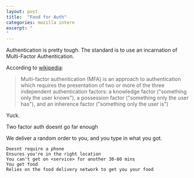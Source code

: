 ```yaml
---
layout: post
title:  "Food for Auth"
categories: mozilla intern
excerpt: "
"
---
```


Authentication is pretty tough. The standard is to use an incarnation of Multi-Factor Authentication.

According to [wikipedia](https://en.wikipedia.org/wiki/Multi-factor_authentication):
> Multi-factor authentication (MFA) is an approach to authentication which requires the presentation of two or more of the three independent authentication factors: a knowledge factor ("something only the user knows"), a possession factor ("something only the user has"), and an inherence factor ("something only the user is")

Yuck.



Two factor auth doesnt go far enough

We deliver a random order to you, and you type in what you got.



	Doesnt require a phone
	Ensures you're in the right location
	You can't get on <service> for another 30-60 mins
	You get food
	Relies on the food delivery network to get you your food

	
